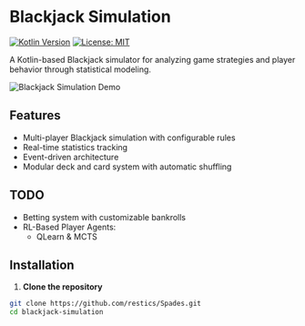 # Blackjack Simulation

[![Kotlin Version](https://img.shields.io/badge/Kotlin-1.9.0-blue.svg)](https://kotlinlang.org)
[![License: MIT](https://img.shields.io/badge/License-MIT-yellow.svg)](https://opensource.org/licenses/MIT)

A Kotlin-based Blackjack simulator for analyzing game strategies and player behavior through statistical modeling.

![Blackjack Simulation Demo](https://via.placeholder.com/800x400.png?text=Blackjack+Simulation+Demo)

## Features

- Multi-player Blackjack simulation with configurable rules
- Real-time statistics tracking 
- Event-driven architecture
- Modular deck and card system with automatic shuffling

## TODO
- Betting system with customizable bankrolls
- RL-Based Player Agents:
  - QLearn & MCTS

 
## Installation

1. **Clone the repository**
```bash
git clone https://github.com/restics/Spades.git
cd blackjack-simulation
